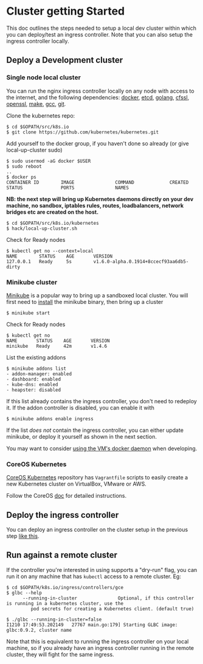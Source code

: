 # Cluster getting Started

This doc outlines the steps needed to setup a local dev cluster within which you
can deploy/test an ingress controller. Note that you can also setup the ingress controller
locally.

## Deploy a Development cluster

### Single node local cluster

You can run the nginx ingress controller locally on any node with access to the
internet, and the following dependencies: [docker](https://docs.docker.com/engine/getstarted/step_one/), [etcd](https://github.com/coreos/etcd/releases), [golang](https://golang.org/doc/install), [cfssl](https://github.com/cloudflare/cfssl#installation), [openssl](https://www.openssl.org/), [make](https://www.gnu.org/software/make/), [gcc](https://gcc.gnu.org/), [git](https://git-scm.com/download/linux).


Clone the kubernetes repo:
```console
$ cd $GOPATH/src/k8s.io
$ git clone https://github.com/kubernetes/kubernetes.git
```

Add yourself to the docker group, if you haven't done so already (or give
local-up-cluster sudo)
```
$ sudo usermod -aG docker $USER
$ sudo reboot
..
$ docker ps
CONTAINER ID        IMAGE               COMMAND             CREATED             STATUS              PORTS               NAMES
```

**NB: the next step will bring up Kubernetes daemons directly on your dev
machine, no sandbox, iptables rules, routes, loadbalancers, network bridges
etc are created on the host.**

```console
$ cd $GOPATH/src/k8s.io/kubernetes
$ hack/local-up-cluster.sh
```

Check for Ready nodes
```console
$ kubectl get no --context=local
NAME        STATUS    AGE       VERSION
127.0.0.1   Ready     5s        v1.6.0-alpha.0.1914+8ccecf93aa6db5-dirty
```

### Minikube cluster

[Minikube](https://github.com/kubernetes/minikube) is a popular way to bring up
a sandboxed local cluster. You will first need to [install](https://github.com/kubernetes/minikube/releases)
the minikube binary, then bring up a cluster
```console
$ minikube start
```

Check for Ready nodes
```console
$ kubectl get no
NAME       STATUS    AGE       VERSION
minikube   Ready     42m       v1.4.6
```

List the existing addons
```console
$ minikube addons list
- addon-manager: enabled
- dashboard: enabled
- kube-dns: enabled
- heapster: disabled
```

If this list already contains the ingress controller, you don't need to
redeploy it. If the addon controller is disabled, you can enable it with
```console
$ minikube addons enable ingress
```

If the list *does not* contain the ingress controller, you can either update
minikube, or deploy it yourself as shown in the next section.

You may want to consider [using the VM's docker
daemon](https://github.com/kubernetes/minikube/blob/master/README.md#reusing-the-docker-daemon)
when developing.

### CoreOS Kubernetes

[CoreOS Kubernetes](https://github.com/coreos/coreos-kubernetes/) repository has `Vagrantfile`
scripts to easily create a new Kubernetes cluster on VirtualBox, VMware or AWS.

Follow the CoreOS [doc](https://coreos.com/kubernetes/docs/latest/kubernetes-on-vagrant-single.html)
for detailed instructions.

## Deploy the ingress controller

You can deploy an ingress controller on the cluster setup in the previous step
[like this](../../examples/deployment).

## Run against a remote cluster

If the controller you're interested in using supports a "dry-run" flag, you can
run it on any machine that has `kubectl` access to a remote cluster. Eg:
```console
$ cd $GOPATH/k8s.io/ingress/controllers/gce
$ glbc --help
      --running-in-cluster               Optional, if this controller is running in a kubernetes cluster, use the
		 pod secrets for creating a Kubernetes client. (default true)

$ ./glbc --running-in-cluster=false
I1210 17:49:53.202149   27767 main.go:179] Starting GLBC image: glbc:0.9.2, cluster name
```

Note that this is equivalent to running the ingress controller on your local
machine, so if you already have an ingress controller running in the remote
cluster, they will fight for the same ingress.

